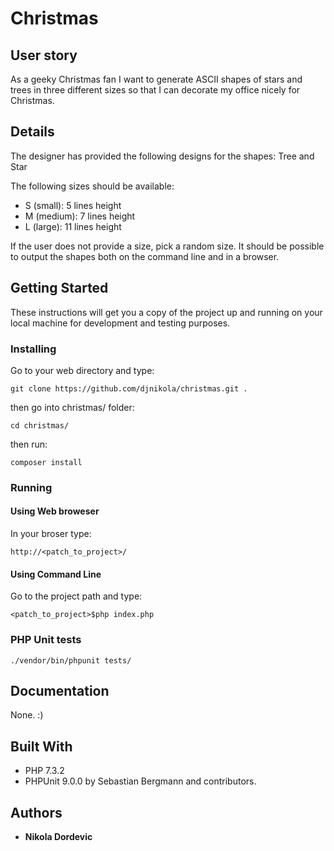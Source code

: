 # Christmas

## User story
As a geeky Christmas fan I want to generate ASCII shapes of stars and trees in three different
sizes so that I can decorate my office nicely for Christmas.

## Details
The designer has provided the following designs for the shapes: Tree and Star

The following sizes should be available:
- S (small): 5 lines height
- M (medium): 7 lines height
- L (large): 11 lines height

If the user does not provide a size, pick a random size.
It should be possible to output the shapes both on the command line and in a browser.

## Getting Started

These instructions will get you a copy of the project up and running on your local machine for development and testing purposes. 

### Installing

Go to your web directory and type:
```
git clone https://github.com/djnikola/christmas.git .
```

then go into christmas/ folder:
```
cd christmas/
```

then run:
```
composer install
```
### Running

#### Using Web broweser

In your broser type:
```
http://<patch_to_project>/
```

#### Using Command Line

Go to the project path and type:
```
<patch_to_project>$php index.php
```

### PHP Unit tests

```
./vendor/bin/phpunit tests/
```

## Documentation 

None. :)


## Built With

* PHP 7.3.2
* PHPUnit 9.0.0 by Sebastian Bergmann and contributors.

## Authors

* **Nikola Dordevic**
